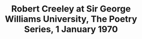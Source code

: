 ---
layout: manifest
title: Robert Creeley at Sir George Williams University, The Poetry Series, 1 January
  1970
manifest_name: robert-creeley-at-sir-george-williams-university-the-poetry-series-1-january-1970

---